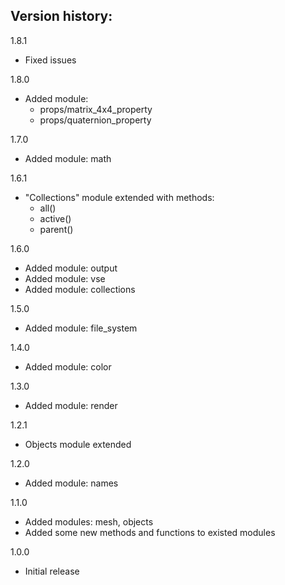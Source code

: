 Version history:
-

1.8.1
- Fixed issues

1.8.0
- Added module:
  - props/matrix_4x4_property
  - props/quaternion_property

1.7.0
- Added module: math

1.6.1
- "Collections" module extended with methods:
  - all()
  - active()
  - parent()

1.6.0
- Added module: output
- Added module: vse
- Added module: collections

1.5.0
- Added module: file_system

1.4.0
- Added module: color

1.3.0
- Added module: render

1.2.1
- Objects module extended

1.2.0
- Added module: names

1.1.0
- Added modules: mesh, objects
- Added some new methods and functions to existed modules

1.0.0
- Initial release
